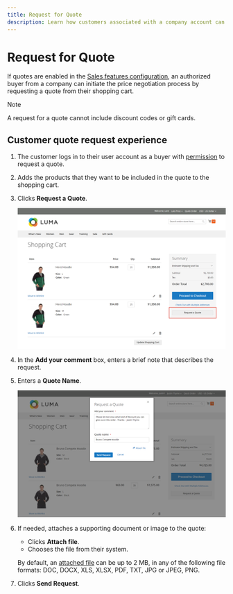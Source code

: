 ```yaml
---
title: Request for Quote
description: Learn how customers associated with a company account can submit a request for a quote.
---
```

# Request for Quote

If quotes are enabled in the [Sales features configuration](configure-quotes.md), an authorized buyer from a company can initiate the price negotiation process by requesting a quote from their shopping cart.

>[!NOTE]
>
>A request for a quote cannot include discount codes or gift cards.

## Customer quote request experience

1. The customer logs in to their user account as a buyer with [permission](account-company-roles-permissions.md) to request a quote.

1. Adds the products that they want to be included in the quote to the shopping cart.

1. Clicks **Request a Quote**.

   ![Requesting a quote from the shopping cart](./assets/quote-request-from-cart.png)<!--- zoom --->

1. In the **Add your comment** box, enters a brief note that describes the request.

1. Enters a **Quote Name**.

   ![Entering the quote comments and name](./assets/quote-request-from-cart-name-comments.png)<!--- zoom --->

1. If needed, attaches a supporting document or image to the quote:

   - Clicks **Attach file**.
   - Chooses the file from their system.

   By default, an [attached file](configure-quotes.md) can be up to 2 MB, in any of the following file formats: DOC, DOCX, XLS, XLSX, PDF, TXT, JPG or JPEG, PNG.

1. Clicks **Send Request**.
